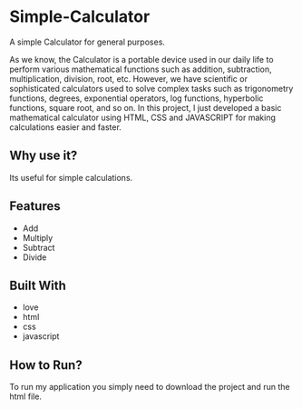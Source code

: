 # Simple-Calculator

A simple Calculator for general purposes.

As we know, the Calculator is a portable device used in our daily life to perform various mathematical functions such as addition, subtraction, multiplication, division, root, etc. However, we have scientific or sophisticated calculators used to solve complex tasks such as trigonometry functions, degrees, exponential operators, log functions, hyperbolic functions, square root, and so on. In this project, I just developed a basic mathematical calculator using HTML, CSS and JAVASCRIPT for making calculations easier and faster.

## Why use it?

Its useful for simple calculations.

## Features

* Add
* Multiply
* Subtract
* Divide

## Built With

* love
* html
* css
* javascript

## How to Run?

To run my application you simply need to download the project and run the html file.
